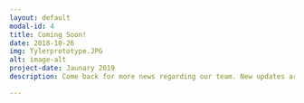 ```yaml
---
layout: default
modal-id: 4
title: Coming Soon!
date: 2018-10-26
img: Tylerprototype.JPG
alt: image-alt
project-date: Jaunary 2019
description: Come back for more news regarding our team. New updates are coming soon. Check out our Twitter and Facebook accounts for more about us.

---
```

